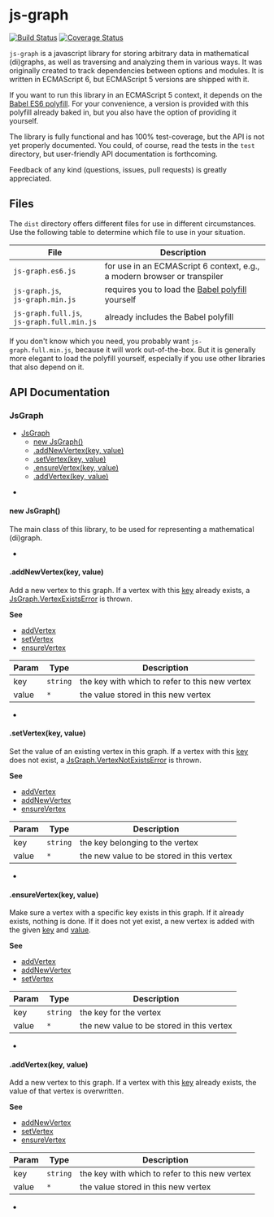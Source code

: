js-graph
========
[![Build Status](http://img.shields.io/travis/mhelvens/js-graph.svg)](https://travis-ci.org/mhelvens/js-graph)
[![Coverage Status](http://img.shields.io/coveralls/mhelvens/js-graph.svg)](https://coveralls.io/r/mhelvens/js-graph?branch=master)

`js-graph` is a javascript library for storing arbitrary data in mathematical (di)graphs,
as well as traversing and analyzing them in various ways. It was originally created to
track dependencies between options and modules. It is written in ECMAScript 6, but
ECMAScript 5 versions are shipped with it.

If you want to run this library in an ECMAScript 5 context, it depends on the [Babel ES6 polyfill](https://babeljs.io/docs/usage/polyfill/).
For your convenience, a version is provided with this polyfill already baked in, but you also
have the option of providing it yourself.

The library is fully functional and has 100% test-coverage, but the API is not yet
properly documented. You could, of course, read the tests in the `test` directory, but
user-friendly API documentation is forthcoming.

Feedback of any kind (questions, issues, pull requests) is greatly appreciated.


Files
-----

The `dist` directory offers different files for use in different circumstances.
Use the following table to determine which file to use in your situation.

| File                                          | Description                                                                                 |
| --------------------------------------------- | ------------------------------------------------------------------------------------------- |
| `js‑graph.es6.js`                             | for use in an ECMAScript 6 context, e.g., a modern browser or transpiler                    |
| `js‑graph.js`,<br>`js‑graph.min.js`           | requires you to load the [Babel polyfill](https://babeljs.io/docs/usage/polyfill/) yourself |
| `js‑graph.full.js`,<br>`js‑graph.full.min.js` | already includes the Babel polyfill                                                         |

If you don't know which you need, you probably want `js-graph.full.min.js`, because it will work out-of-the-box.
But it is generally more elegant to load the polyfill yourself, especially if you use other libraries that also
depend on it.

API Documentation
-----------------

<a name="JsGraph"></a>
### JsGraph

* [JsGraph](#JsGraph)
  * [new JsGraph()](#new_JsGraph_new)
  * [.addNewVertex(key, value)](#JsGraph#addNewVertex)
  * [.setVertex(key, value)](#JsGraph#setVertex)
  * [.ensureVertex(key, value)](#JsGraph#ensureVertex)
  * [.addVertex(key, value)](#JsGraph#addVertex)


-

<a name="new_JsGraph_new"></a>
#### new JsGraph()
The main class of this library, to be used for representing a mathematical (di)graph.


-

<a name="JsGraph#addNewVertex"></a>
#### .addNewVertex(key, value)
Add a new vertex to this graph. If a vertex with this [key](key) already exists,
a [JsGraph.VertexExistsError](JsGraph.VertexExistsError) is thrown.

**See**

- [addVertex](#JsGraph#addVertex)
- [setVertex](#JsGraph#setVertex)
- [ensureVertex](#JsGraph#ensureVertex)


| Param | Type | Description |
| --- | --- | --- |
| key | <code>string</code> | the key with which to refer to this new vertex |
| value | <code>\*</code> | the value stored in this new vertex |


-

<a name="JsGraph#setVertex"></a>
#### .setVertex(key, value)
Set the value of an existing vertex in this graph. If a vertex with this [key](key) does not exist,
a [JsGraph.VertexNotExistsError](JsGraph.VertexNotExistsError) is thrown.

**See**

- [addVertex](#JsGraph#addVertex)
- [addNewVertex](#JsGraph#addNewVertex)
- [ensureVertex](#JsGraph#ensureVertex)


| Param | Type | Description |
| --- | --- | --- |
| key | <code>string</code> | the key belonging to the vertex |
| value | <code>\*</code> | the new value to be stored in this vertex |


-

<a name="JsGraph#ensureVertex"></a>
#### .ensureVertex(key, value)
Make sure a vertex with a specific key exists in this graph. If it already exists, nothing is done.
If it does not yet exist, a new vertex is added with the given [key](key) and [value](value).

**See**

- [addVertex](#JsGraph#addVertex)
- [addNewVertex](#JsGraph#addNewVertex)
- [setVertex](#JsGraph#setVertex)


| Param | Type | Description |
| --- | --- | --- |
| key | <code>string</code> | the key for the vertex |
| value | <code>\*</code> | the new value to be stored in this vertex |


-

<a name="JsGraph#addVertex"></a>
#### .addVertex(key, value)
Add a new vertex to this graph. If a vertex with this [key](key) already exists,
the value of that vertex is overwritten.

**See**

- [addNewVertex](#JsGraph#addNewVertex)
- [setVertex](#JsGraph#setVertex)
- [ensureVertex](#JsGraph#ensureVertex)


| Param | Type | Description |
| --- | --- | --- |
| key | <code>string</code> | the key with which to refer to this new vertex |
| value | <code>\*</code> | the value stored in this new vertex |


-


